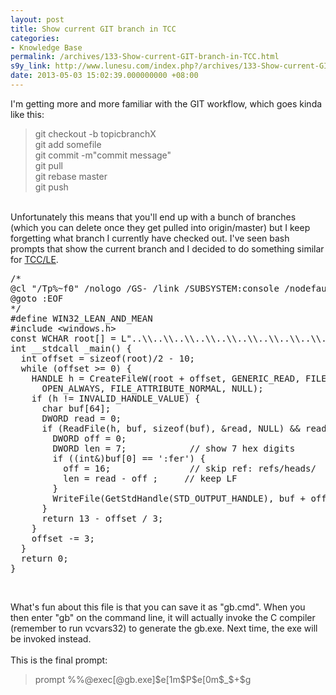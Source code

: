 ```yaml
---
layout: post
title: Show current GIT branch in TCC
categories:
- Knowledge Base
permalink: /archives/133-Show-current-GIT-branch-in-TCC.html
s9y_link: http://www.lunesu.com/index.php?/archives/133-Show-current-GIT-branch-in-TCC.html
date: 2013-05-03 15:02:39.000000000 +08:00
---
```

I'm getting more and more familiar with the GIT workflow, which goes kinda like this:<blockquote>git checkout -b topicbranchX<br />
git add somefile<br />
git commit -m"commit message"<br />
git pull<br />
git rebase master<br />
git push</blockquote><br />
Unfortunately this means that you'll end up with a bunch of branches (which you can delete once they get pulled into origin/master) but I keep forgetting what branch I currently have checked out. I've seen bash prompts that show the current branch and I decided to do something similar for <a href="http://jpsoft.com" title="JP Software">TCC/LE</a>.<br />
<pre name="code" class="c">/&#42;
@cl "/Tp%~f0" /nologo /GS- /link /SUBSYSTEM:console /nodefaultlib /entry:_main kernel32.lib
@goto :EOF
*/
#define WIN32_LEAN_AND_MEAN
#include &lt;windows.h>
const WCHAR root[] = L"..\\..\\..\\..\\..\\..\\..\\..\\..\\..\\..\\..\\.git\\HEAD";
int __stdcall _main() {
  int offset = sizeof(root)/2 - 10;
  while (offset >= 0) {
    HANDLE h = CreateFileW(root + offset, GENERIC_READ, FILE_SHARE_READ, NULL, 
      OPEN_ALWAYS, FILE_ATTRIBUTE_NORMAL, NULL);
    if (h != INVALID_HANDLE_VALUE) {
      char buf[64];
      DWORD read = 0;
      if (ReadFile(h, buf, sizeof(buf), &read, NULL) &&amp; read > 16) {
        DWORD off = 0;
        DWORD len = 7;            // show 7 hex digits
        if ((int&)buf[0] == ':fer') {
          off = 16;               // skip ref: refs/heads/
          len = read - off ;     // keep LF
        }
        WriteFile(GetStdHandle(STD_OUTPUT_HANDLE), buf + off, len, NULL, NULL);
      }
      return 13 - offset / 3;
    }
    offset -= 3;
  }
  return 0;
}</pre><br />
What's fun about this file is that you can save it as "gb.cmd". When you then enter "gb" on the command line, it will actually invoke the C compiler (remember to run vcvars32) to generate the gb.exe. Next time, the exe will be invoked instead.<br />
<br />
This is the final prompt:<br />
<blockquote>prompt %%@exec[@gb.exe]$e[1m$P$e[0m$_$+$g</blockquote>

